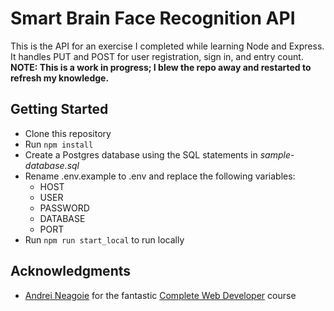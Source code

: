 # Smart Brain Face Recognition API
This is the API for an exercise I completed while learning Node and Express. It handles PUT and POST for user registration, sign in, and entry count.
__NOTE: This is a work in progress; I blew the repo away and restarted to refresh my knowledge.__

## Getting Started

* Clone this repository
* Run `npm install`
* Create a Postgres database using the SQL statements in _sample-database.sql_
* Rename .env.example to .env and replace the following variables:	
	* HOST
	* USER
	* PASSWORD
	* DATABASE
	* PORT
* Run `npm run start_local` to run locally

## Acknowledgments

* [Andrei Neagoie](https://github.com/aneagoie) for the fantastic [Complete Web Developer](https://www.udemy.com/the-complete-web-developer-zero-to-mastery) course